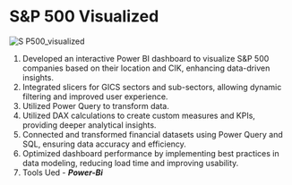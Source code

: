 # S&P 500 Visualized

![S P500_visualized](https://github.com/user-attachments/assets/0d4cc124-e1f8-4907-88af-84a2635f1f68)

1. Developed an interactive Power BI dashboard to visualize S&P 500 companies based on their location and CIK, enhancing data-driven insights.
2. Integrated slicers for GICS sectors and sub-sectors, allowing dynamic filtering and improved user experience.
3. Utilized Power Query to transform data.
4. Utilized DAX calculations to create custom measures and KPIs, providing deeper analytical insights.
5. Connected and transformed financial datasets using Power Query and SQL, ensuring data accuracy and efficiency.
6. Optimized dashboard performance by implementing best practices in data modeling, reducing load time and improving usability.
7. Tools Ued - ***Power-Bi***
